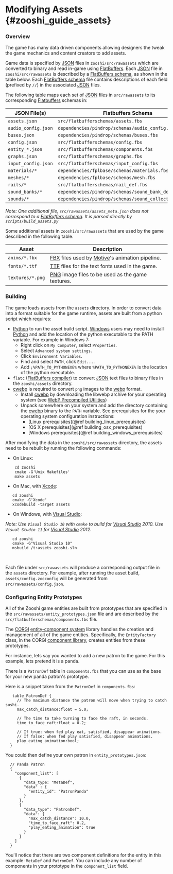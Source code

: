 Modifying Assets {#zooshi_guide_assets}
================

### Overview

The game has many data driven components allowing designers the tweak the
game mechanics and content creators to add assets.

Game data is specified by [JSON][] files in `zooshi/src/rawassets` which are
converted to binary and read in-game using [FlatBuffers][].  Each [JSON][]
file in `zooshi/src/rawassets` is described by a [FlatBuffers schema][], as
shown in the table below. Each [FlatBuffers schema][] file contains
descriptions of each field (prefixed by `//`) in the associated [JSON][] files.

The following table maps each set of [JSON][] files in `src/rawassets` to its
corresponding [Flatbuffers][] schemas in:

| JSON File(s)        | Flatbuffers Schema                                     |
|---------------------|--------------------------------------------------------|
| `assets.json`       | `src/flatbufferschemas/assets.fbs`                     |
| `audio_config.json` | `dependencies/pindrop/schemas/audio_config.fbs`        |
| `buses.json`        | `dependencies/pindrop/schemas/buses.fbs`               |
| `config.json`       | `src/flatbufferschemas/config.fbs`                     |
| `entity_*.json`     | `src/flatbufferschemas/components.fbs`                 |
| `graphs.json`       | `src/flatbufferschemas/graphs.fbs`                     |
| `input_config.json` | `src/flatbufferschemas/input_config.fbs`               |
| `materials/*`       | `dependencies/fplbase/schemas/materials.fbs`           |
| `meshes/*`          | `dependencies/fplbase/schemas/mesh.fbs`                |
| `rails/*`           | `src/flatbufferschemas/rail_def.fbs`                   |
| `sound_banks/*`     | `dependencies/pindrop/schemas/sound_bank_def.fbs`      |
| `sounds/*`          | `dependencies/pindrop/schemas/sound_collection_def.fbs`|

*Note: One additional file, `src/rawassets/assets_meta.json` does not correspond
to a [FlatBuffers schema][]. It is parsed directly by `scripts/build_assets.py`*

Some additional assets in `zooshi/src/rawassets` that are used by the game
described in the following table.

| Asset            | Description                                             |
|------------------|---------------------------------------------------------|
| `anims/*.fbx`    | [FBX][] files used by [Motive][]'s animation pipeline.  |
| `fonts/*.ttf`    | [TTF][] files for the text fonts used in the game.      |
| `textures/*.png` | [PNG][] image files to be used as the game textures.    |

### Building

The game loads assets from the `assets` directory.  In order to convert data
into a format suitable for the game runtime, assets are built from a python
script which requires:

*   [Python][] to run the asset build script. [Windows][] users may need to
    install [Python][] and add the location of the python executable to the PATH
    variable.  For example in Windows 7:
    *   Right click on `My Computer`, select `Properties`.
    *   Select `Advanced system settings`.
    *   Click `Environment Variables`.
    *   Find and select `PATH`, click `Edit...`.
    *   Add `;%PATH_TO_PYTHONEXE%` where `%PATH_TO_PYTHONEXE%` is the location
        of the python executable.
*   `flatc` ([FlatBuffers compiler][]) to convert [JSON][] text files to binary
    files in the `zooshi/assets` directory.
*   [cwebp][] is required to convert `png` images to the [webp][] format.
    * Install [cwebp][] by downloading the libwebp archive for your operating
      system (see [WebP Precompiled Utilities][])
    * Unpack somewhere on your system and add the directory containing the
      [cwebp][] binary to the `PATH` variable.  See prerequisites for the
      your operating system configuration instructions:
        * [Linux prerequisites](@ref building_linux_prerequisites)
        * [OS X prerequisites](@ref building_osx_prerequisites)
        * [Windows prerequisites](@ref building_windows_prerequisites)

After modifying the data in the `zooshi/src/rawassets` directory, the assets
need to be rebuilt by running the following commands:

 - On Linux:

~~~{.sh}
    cd zooshi
    cmake -G'Unix Makefiles'
    make assets
~~~

 - On Mac, with [Xcode][]:

~~~{.sh}
   cd zooshi
   cmake -G'Xcode'
   xcodebuild -target assets
~~~

- On Windows, with [Visual Studio][]:

*Note: Use `Visual Studio 10` with `cmake` to build for [Visual Studio][] 2010.
Use `Visual Studio 11` for [Visual Studio][] 2012.*

~~~{.sh}
   cd zooshi
   cmake -G"Visual Studio 10"
   msbuild /t:assets zooshi.sln
~~~

<br>

Each file under `src/rawassets` will produce a corresponding output file in
the `assets` directory.  For example, after running the asset build,
`assets/config.zooconfig` will be generated from `src/rawassets/config.json`.

### Configuring Entity Prototypes

All of the Zooshi game entities are built from prototypes that are specified in
the `src/rawassets/entity_prototypes.json` file and are described by the
`src/flatbufferschemas/components.fbs` file.

The [CORGI][] [entity-component system][] library handles the creation and
management of all of the game entities. Specifically, the `EntityFactory` class,
in the CORGI [component library][], creates entities from these prototypes.

For instance, lets say you wanted to add a new patron to the game. For this
example, lets pretend it is a panda.

There is a `PatronDef` table in `components.fbs` that you can use as the base for
your new panda patron's prototype.

Here is a snippet taken from the `PatronDef` in `components.fbs`:

~~~{.c}
   table PatronDef {
     // The maximum distance the patron will move when trying to catch sushi.
     max_catch_distance:float = 5.0;

     // The time to take turning to face the raft, in seconds.
     time_to_face_raft:float = 0.2;

     // If true: when fed play eat, satisfied, disappear animations.
     // If false: when fed play satisfied, disappear animations.
     play_eating_animation:bool;
  }
~~~

You could then define your own patron in `entity_prototypes.json`:

~~~{.json}
  // Panda Patron
  {
    "component_list": [
      {
        "data_type: "MetaDef",
        "data" : {
          "entity_id": "PatronPanda"
        }
      },
      {
        "data_type": "PatronDef",
        "data": {
          "max_catch_distance": 10.0,
          "time_to_face_raft": 0.2,
          "play_eating_animation": true
        }
      }
    ]
  }
~~~

You'll notice that there are two component definitions for the entity in this
example: `MetaDef` and `PatronDef`. You can include any number of components
in your prototype in the `component_list` field.


<br>

  [component library]: http://google.github.io/corgi/component_library.htlm
  [CORGI]: http://google.github.io/corgi/
  [cwebp]: https://developers.google.com/speed/webp/docs/cwebp
  [entity-component system]: https://en.wikipedia.org/wiki/Entity_component_system
  [FBX]: https://en.wikipedia.org/wiki/FBX
  [FlatBuffers]: http://google.github.io/flatbuffers/
  [FlatBuffers compiler]: http://google.github.io/flatbuffers/md__compiler.html
  [FlatBuffers schema]: http://google.github.io/flatbuffers/md__schemas.html
  [JSON]: http://json.org/
  [Motive]: http://google.github.io/motive/
  [TTF]: https://en.wikipedia.org/wiki/TrueType
  [PNG]: https://en.wikipedia.org/wiki/Portable_Network_Graphics
  [Python]: http://python.org/
  [Visual Studio]: http://www.visualstudio.com/
  [webp]: https://developers.google.com/speed/webp/
  [WebP Precompiled Utilities]: https://developers.google.com/speed/webp/docs/precompiled
  [Windows]: http://windows.microsoft.com/
  [Xcode]: http://developer.apple.com/xcode/
